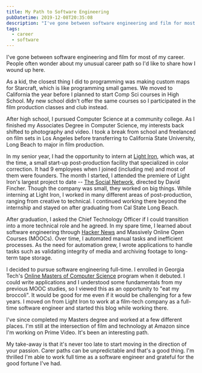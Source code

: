 ```yaml
---
title: My Path to Software Engineering
pubDatetime: 2019-12-08T20:35:08
description: "I've gone between software engineering and film for most of my career. People often wonder about my unusual career path so I'd like to share how I wound up here."
tags:
  - career
  - software
---
```


I've gone between software engineering and film for most of my career.
People often wonder about my unusual career path so I'd like to share how
I wound up here.

As a kid, the closest thing I did to programming was making custom maps for
Starcraft, which is like programming small games. We moved to California
the year before I planned to start Comp Sci courses in High School.
My new school didn't offer the same courses so I participated in the
film production classes and club instead.

After high school, I pursued Computer Science at a community college.
As I finished my Associates Degree in Computer Science, my interests back
shifted to photography and video. I took a break from school and freelanced on
film sets in Los Angeles before transferring to California State University, Long
Beach to major in film production.

In my senior year, I had the opportunity to intern at [Light
Iron](https://lightiron.com/), which was, at
the time, a small start-up post-production facility that specialized in color
correction. It had 9 employees when I joined (including me) and
most of them were founders. The month I started, I attended the
premiere of Light Iron's largest project to date -- [The Social
Network](https://www.imdb.com/title/tt1285016/), directed by David
Fincher. Though the company was small, they worked on big things.
While interning at Light Iron, I worked in many different areas of
post-production, ranging from creative to technical. I continued working there
beyond the internship and stayed on after graduating from Cal State Long Beach.

After graduation, I asked the Chief Technology Officer if I could transition
into a more technical role and he agreed. In my spare time, I learned about
software engineering through [Hacker News](https://news.ycombinator.com/) and
Massively Online Open Courses (MOOCs). Over time, I automated manual tasks and
inefficient processes. As the need for automation grew, I wrote applications to
handle tasks such as validating integrity of media and archiving footage to
long-term tape storage.

I decided to pursue software engineering full-time. I enrolled in
Georgia Tech's [Online Masters of Computer
Science](http://www.omscs.gatech.edu/) program when it debuted.
I could write applications and I understood some fundamentals from my
previous MOOC studies, so I viewed this as an opportunity to "eat my broccoli".
It would be good for me even if it would be challenging for a few
years. I moved on from Light Iron to work at a film-tech company as a full-time
software engineer and started this blog while working there.

I've since completed my Masters degree and worked at a few different
places. I'm still at the intersection of film and technology at Amazon
since I'm working on Prime Video. It's been an interesting path.

My take-away is that it's never too late to start moving in the direction of
your passion. Carer paths can be unpredictable and that's a good thing.
I'm thrilled I'm able to work full time as a software engineer and
grateful for the good fortune I've had.
